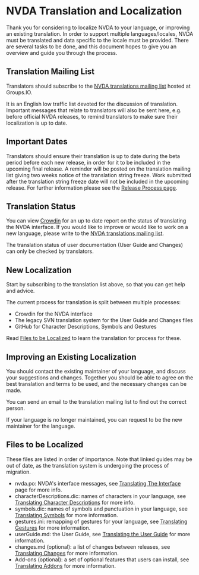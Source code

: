 # NVDA Translation and Localization

Thank you for considering to localize NVDA to your language, or improving an existing translation.
In order to support multiple languages/locales, NVDA must be translated and data specific to the locale must be provided.
There are several tasks to be done, and this document hopes to give you an overview and guide you through the process.

## Translation Mailing List
Translators should subscribe to the [NVDA translations mailing list](https://groups.io/g/nvda-translations) hosted at Groups.IO.

It is an English low traffic list devoted for the discussion of translation. 
Important messages that relate to translators will also be sent here, e.g. before official NVDA releases, to remind translators to make sure their localization is up to date.

## Important Dates

Translators should ensure their translation is up to date during the beta period before each new release, in order for it to be included in the upcoming final release.
A reminder will be posted on the translation mailing list giving two weeks notice of the translation string freeze.
Work submitted after the translation string freeze date will not be included in the upcoming release.
For further information please see the [Release Process page](https://github.com/nvaccess/nvda/blob/master/projectDocs/community/releaseProcess.md).

## Translation Status

You can view [Crowdin](https://crowdin.com/project/nvda) for an up to date report on the status of translating the NVDA interface.
If you would like to improve or would like to work on a new language, please write to the [NVDA translations mailing list](https://groups.io/g/nvda-translations).

The translation status of user documentation (User Guide and Changes) can only be checked by translators.

## New Localization
Start by subscribing to the translation list above, so that you can get help and advice.

The current process for translation is split between multiple processes:
- Crowdin for the NVDA interface
- The legacy SVN translation system for the User Guide and Changes files
- GitHub for Character Descriptions, Symbols and Gestures

Read [Files to be Localized](#files-to-be-localized) to learn the translation for process for these.

## Improving an Existing Localization
You should contact the existing maintainer of your language, and discuss your suggestions and changes.
Together you should be able to agree on the best translation and terms to be used, and the necessary changes can be made.

You can send an email to the translation mailing list to find out the correct person. 

If your language is no longer maintained, you can request to be the new maintainer for the language.

## Files to be Localized
These files are listed in order of importance.
Note that linked guides may be out of date, as the translation system is undergoing the process of migration.

- nvda.po: NVDA's interface messages, see [Translating The Interface](https://github.com/nvaccess/nvda/wiki/TranslatingTheInterface) page for more info.
- characterDescriptions.dic: names of characters in your language, see [Translating Character Descriptions](https://github.com/nvaccess/nvda/wiki/TranslatingCharacterDescriptions) for more info.
- symbols.dic: names of symbols and punctuation in your language, see [Translating Symbols](https://github.com/nvaccess/nvda/wiki/TranslatingSymbols) for more information.
- gestures.ini: remapping of gestures for your language, see [Translating Gestures](https://github.com/nvaccess/nvda/wiki/TranslatingGestures) for more information.
- userGuide.md: the User Guide, see [Translating the User Guide](https://github.com/nvaccess/nvda/wiki/TranslatingUserGuide) for more information.
- changes.md (optional): a list of changes between releases, see [Translating Changes](https://github.com/nvaccess/nvda/wiki/TranslatingChanges) for more information.
- Add-ons (optional): a set of optional features that users can install, see [Translating Addons](https://github.com/nvaccess/nvda/wiki/TranslatingAddons) for more information.

